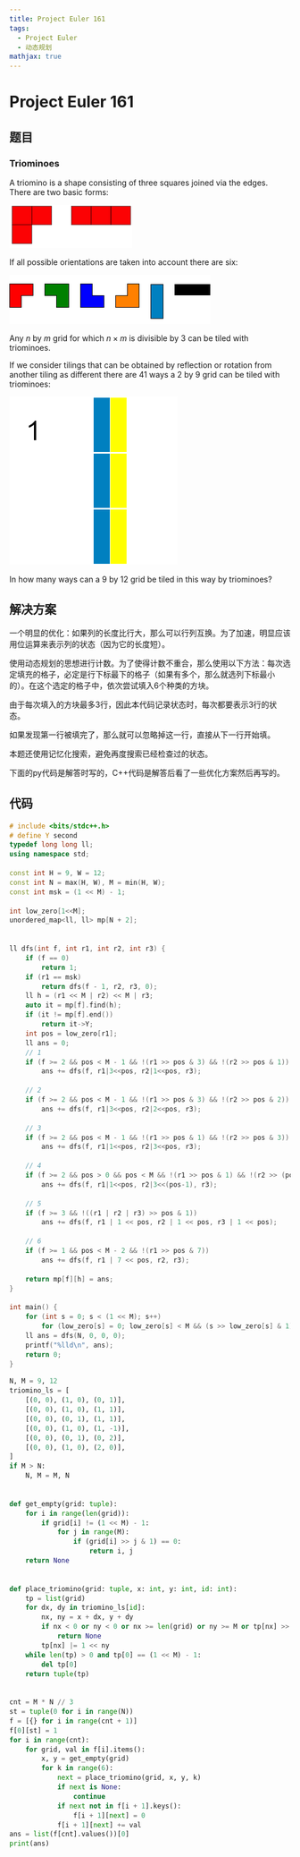 ```yaml
---
title: Project Euler 161
tags:
  - Project Euler
  - 动态规划
mathjax: true
---
```

<escape><!-- more --></escape>
    

# Project Euler 161
## 题目
### Triominoes
A triomino is a shape consisting of three squares joined via the edges. There are two basic forms:

![](../images/p161_trio1.gif)

If all possible orientations are taken into account there are six:

![](../images/p161_trio3.gif)


Any $n$ by $m$ grid for which $n\times m$ is divisible by $3$ can be tiled with triominoes.

If we consider tilings that can be obtained by reflection or rotation from another tiling as different there are $41$ ways a $2$ by $9$ grid can be  tiled with triominoes:

![](../images/p161_k9.gif)

In how many ways can a $9$ by $12$ grid be tiled in this way by triominoes?


## 解决方案

一个明显的优化：如果列的长度比行大，那么可以行列互换。为了加速，明显应该用位运算来表示列的状态（因为它的长度短）。

使用动态规划的思想进行计数。为了使得计数不重合，那么使用以下方法：每次选定填充的格子，必定是行下标最下的格子（如果有多个，那么就选列下标最小的）。在这个选定的格子中，依次尝试填入$6$个种类的方块。

由于每次填入的方块最多$3$行，因此本代码记录状态时，每次都要表示$3$行的状态。

如果发现第一行被填完了，那么就可以忽略掉这一行，直接从下一行开始填。

本题还使用记忆化搜索，避免再度搜索已经检查过的状态。

下面的py代码是解答时写的，C++代码是解答后看了一些优化方案然后再写的。

## 代码
```C++
# include <bits/stdc++.h>
# define Y second
typedef long long ll;
using namespace std;

const int H = 9, W = 12;
const int N = max(H, W), M = min(H, W);
const int msk = (1 << M) - 1;

int low_zero[1<<M];
unordered_map<ll, ll> mp[N + 2];


ll dfs(int f, int r1, int r2, int r3) {
    if (f == 0)
        return 1;
    if (r1 == msk)
        return dfs(f - 1, r2, r3, 0);
    ll h = (r1 << M | r2) << M | r3;
    auto it = mp[f].find(h);
    if (it != mp[f].end())
        return it->Y;
    int pos = low_zero[r1];
    ll ans = 0;
    // 1
    if (f >= 2 && pos < M - 1 && !(r1 >> pos & 3) && !(r2 >> pos & 1))
        ans += dfs(f, r1|3<<pos, r2|1<<pos, r3);

    // 2
    if (f >= 2 && pos < M - 1 && !(r1 >> pos & 3) && !(r2 >> pos & 2))
        ans += dfs(f, r1|3<<pos, r2|2<<pos, r3);

    // 3
    if (f >= 2 && pos < M - 1 && !(r1 >> pos & 1) && !(r2 >> pos & 3))
        ans += dfs(f, r1|1<<pos, r2|3<<pos, r3);

    // 4
    if (f >= 2 && pos > 0 && pos < M && !(r1 >> pos & 1) && !(r2 >> (pos - 1) & 3))
        ans += dfs(f, r1|1<<pos, r2|3<<(pos-1), r3);

    // 5
    if (f >= 3 && !((r1 | r2 | r3) >> pos & 1))
        ans += dfs(f, r1 | 1 << pos, r2 | 1 << pos, r3 | 1 << pos);

    // 6
    if (f >= 1 && pos < M - 2 && !(r1 >> pos & 7))
        ans += dfs(f, r1 | 7 << pos, r2, r3);

    return mp[f][h] = ans;
}

int main() {
    for (int s = 0; s < (1 << M); s++)
        for (low_zero[s] = 0; low_zero[s] < M && (s >> low_zero[s] & 1); low_zero[s]++);
    ll ans = dfs(N, 0, 0, 0);
    printf("%lld\n", ans);
    return 0;
}
```

```py
N, M = 9, 12
triomino_ls = [
    [(0, 0), (1, 0), (0, 1)],
    [(0, 0), (1, 0), (1, 1)],
    [(0, 0), (0, 1), (1, 1)],
    [(0, 0), (1, 0), (1, -1)],
    [(0, 0), (0, 1), (0, 2)],
    [(0, 0), (1, 0), (2, 0)],
]
if M > N:
    N, M = M, N


def get_empty(grid: tuple):
    for i in range(len(grid)):
        if grid[i] != (1 << M) - 1:
            for j in range(M):
                if (grid[i] >> j & 1) == 0:
                    return i, j
    return None


def place_triomino(grid: tuple, x: int, y: int, id: int):
    tp = list(grid)
    for dx, dy in triomino_ls[id]:
        nx, ny = x + dx, y + dy
        if nx < 0 or ny < 0 or nx >= len(grid) or ny >= M or tp[nx] >> ny & 1:
            return None
        tp[nx] |= 1 << ny
    while len(tp) > 0 and tp[0] == (1 << M) - 1:
        del tp[0]
    return tuple(tp)


cnt = M * N // 3
st = tuple(0 for i in range(N))
f = [{} for i in range(cnt + 1)]
f[0][st] = 1
for i in range(cnt):
    for grid, val in f[i].items():
        x, y = get_empty(grid)
        for k in range(6):
            next = place_triomino(grid, x, y, k)
            if next is None:
                continue
            if next not in f[i + 1].keys():
                f[i + 1][next] = 0
            f[i + 1][next] += val
ans = list(f[cnt].values())[0]
print(ans)

```
